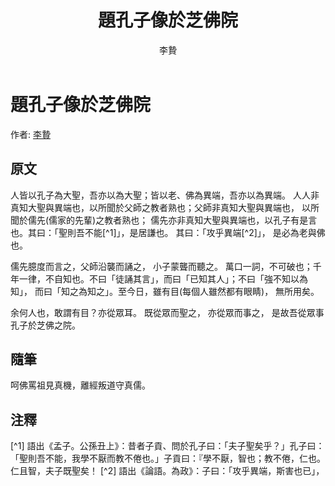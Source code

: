 ﻿---
title: '題孔子像於芝佛院'
author: '李贄'
tags: ['小品文']
---

# 題孔子像於芝佛院
作者: [李贄](https://zh.wikipedia.org/zh-tw/李贄)

## 原文


人皆以孔子為大聖，吾亦以為大聖；皆以老、佛為異端，吾亦以為異端。 人人非真知大聖與異端也，以所聞於父師之教者熟也；父師非真知大聖與異端也， 以所聞於儒先(儒家的先輩)之教者熟也； 儒先亦非真知大聖與異端也，以孔子有是言也。其曰：「聖則吾不能[^1]」，是居謙也。 其曰：「攻乎異端[^2]」， 是必為老與佛也。

儒先臆度而言之，父師沿襲而誦之， 小子蒙聾而聽之。 萬口一詞，不可破也；千年一律，不自知也。不曰「徒誦其言」，而曰「已知其人」；不曰「強不知以為知」， 而曰「知之為知之」。至今日，雖有目(每個人雖然都有眼睛)， 無所用矣。

余何人也，敢謂有目？亦從眾耳。 既從眾而聖之， 亦從眾而事之， 是故吾從眾事孔子於芝佛之院。

## 隨筆
呵佛罵祖見真機，離經叛道守真儒。

## 注釋
[^1] 語出《孟子。公孫丑上》：昔者子貢、問於孔子曰：「夫子聖矣乎？」孔子曰：「聖則吾不能，我學不厭而教不倦也。」子貢曰：『學不厭，智也；教不倦，仁也。仁且智，夫子既聖矣！
[^2] 語出《論語。為政》：子曰：「攻乎異端，斯害也已」，